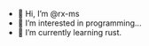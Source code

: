 - 👋 Hi, I’m @rx-ms
- 👀 I’m interested in programming...
- 🌱 I’m currently learning rust.

<!---
rx-ms/rx-ms is a ✨ special ✨ repository because its `README.md` (this file) appears on your GitHub profile.
You can click the Preview link to take a look at your changes.
--->
